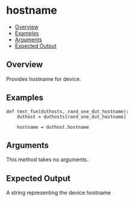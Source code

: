 # hostname

- [Overview](#overview)
- [Examples](#examples)
- [Arguments](#arguments)
- [Expected Output](#expected-output)

## Overview
Provides hostname for device.

## Examples
```
def test_fun(duthosts, rand_one_dut_hostname):
    duthost = duthosts[rand_one_dut_hostname]

    hostname = duthost.hostname
```

## Arguments
This method takes no arguments.

## Expected Output
A string representing the device hostname